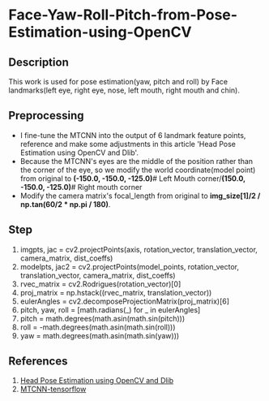 # Face-Yaw-Roll-Pitch-from-Pose-Estimation-using-OpenCV

## Description
This work is used for pose estimation(yaw, pitch and roll) by Face landmarks(left eye, right eye, nose, left mouth, right mouth and chin).

## Preprocessing
* I fine-tune the MTCNN into the output of 6 landmark feature points, reference and make some adjustments in this article 'Head Pose Estimation using OpenCV and Dlib'.
* Because the MTCNN's eyes are the middle of the position rather than the corner of the eye, so we modify the world coordinate(model point) from original to **(-150.0, -150.0, -125.0)**# Left Mouth corner/**(150.0, -150.0, -125.0)**# Right mouth corner
* Modify the camera matrix's focal_length from original to **img_size[1]/2 / np.tan(60/2 * np.pi / 180)**.

## Step
1. imgpts, jac = cv2.projectPoints(axis, rotation_vector, translation_vector, camera_matrix, dist_coeffs)
2. modelpts, jac2 = cv2.projectPoints(model_points, rotation_vector, translation_vector, camera_matrix, dist_coeffs)
3. rvec_matrix = cv2.Rodrigues(rotation_vector)[0]
4. proj_matrix = np.hstack((rvec_matrix, translation_vector))
5. eulerAngles = cv2.decomposeProjectionMatrix(proj_matrix)[6] 
6. pitch, yaw, roll = [math.radians(_) for _ in eulerAngles]
7. pitch = math.degrees(math.asin(math.sin(pitch)))
8. roll = -math.degrees(math.asin(math.sin(roll)))
9. yaw = math.degrees(math.asin(math.sin(yaw)))

## References
1. [Head Pose Estimation using OpenCV and Dlib](https://www.learnopencv.com/head-pose-estimation-using-opencv-and-dlib/)
2. [MTCNN-tensorflow](https://github.com/AITTSMD/MTCNN-Tensorflow)
